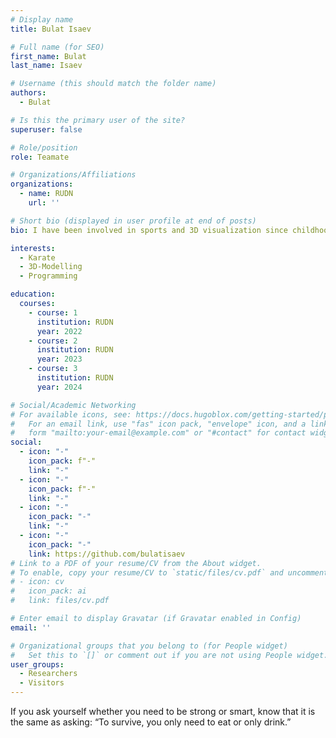 ```yaml
---
# Display name
title: Bulat Isaev

# Full name (for SEO)
first_name: Bulat
last_name: Isaev

# Username (this should match the folder name)
authors:
  - Bulat

# Is this the primary user of the site?
superuser: false

# Role/position
role: Teamate

# Organizations/Affiliations
organizations:
  - name: RUDN
    url: ''

# Short bio (displayed in user profile at end of posts)
bio: I have been involved in sports and 3D visualization since childhood.

interests:
  - Karate
  - 3D-Modelling
  - Programming

education:
  courses:
    - course: 1
      institution: RUDN
      year: 2022
    - course: 2
      institution: RUDN
      year: 2023
    - course: 3
      institution: RUDN
      year: 2024

# Social/Academic Networking
# For available icons, see: https://docs.hugoblox.com/getting-started/page-builder/#icons
#   For an email link, use "fas" icon pack, "envelope" icon, and a link in the
#   form "mailto:your-email@example.com" or "#contact" for contact widget.
social:
  - icon: "-"
    icon_pack: f"-"
    link: "-"
  - icon: "-"
    icon_pack: f"-"
    link: "-"
  - icon: "-"
    icon_pack: "-"
    link: "-"
  - icon: "-"
    icon_pack: "-"
    link: https://github.com/bulatisaev
# Link to a PDF of your resume/CV from the About widget.
# To enable, copy your resume/CV to `static/files/cv.pdf` and uncomment the lines below.
# - icon: cv
#   icon_pack: ai
#   link: files/cv.pdf

# Enter email to display Gravatar (if Gravatar enabled in Config)
email: ''

# Organizational groups that you belong to (for People widget)
#   Set this to `[]` or comment out if you are not using People widget.
user_groups:
  - Researchers
  - Visitors
---
```


If you ask yourself whether you need to be strong or smart, know that it is the same as asking: “To survive, you only need to eat or only drink.”
